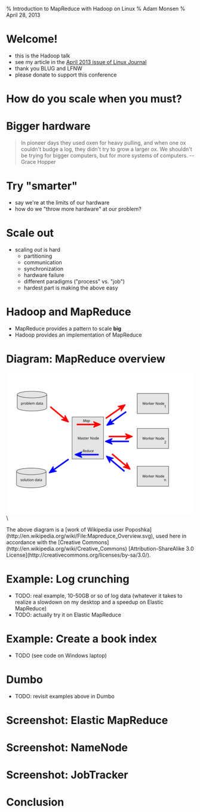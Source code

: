 % Introduction to MapReduce with Hadoop on Linux
% Adam Monsen
% April 28, 2013

# Welcome!

<!--
Conference: LinuxFest Northwest 2013
Target audience experience level: intermediate
-->

- this is the Hadoop talk
- see my article in the [April 2013 issue of Linux Journal](http://www.linuxjournal.com/content/april-2013-issue-linux-journal-high-performance-computing)
- thank you BLUG and LFNW
- please donate to support this conference

# How do you scale when you must?

# Bigger hardware

> In pioneer days they used oxen for heavy pulling, and when one ox couldn't
> budge a log, they didn't try to grow a larger ox. We shouldn't be trying for
> bigger computers, but for more systems of computers. --Grace Hopper

# Try "smarter"

- say we're at the limits of our hardware
- how do we "throw more hardware" at our problem?

# Scale out

- scaling _out_ is hard
    - partitioning
    - communication
    - synchronization
    - hardware failure
    - different paradigms ("process" vs. "job")
    - hardest part is making the above easy

# Hadoop and MapReduce

- MapReduce provides a pattern to scale **big**
- Hadoop provides an implementation of MapReduce

# Diagram: MapReduce overview

![MapReduce diagram](Mapreduce_Overview.svg)\ 

<div class="handout">
The above diagram is a [work of Wikipedia user Poposhka](http://en.wikipedia.org/wiki/File:Mapreduce_Overview.svg), used here in accordance with the [Creative Commons](http://en.wikipedia.org/wiki/Creative_Commons) [Attribution-ShareAlike 3.0 License](http://creativecommons.org/licenses/by-sa/3.0/).
</div>

# Example: Log crunching

- TODO: real example, 10-50GB or so of log data (whatever
  it takes to realize a slowdown on my desktop and a speedup
  on Elastic MapReduce)
- TODO: actually try it on Elastic MapReduce

# Example: Create a book index

- TODO (see code on Windows laptop)

# Dumbo

- TODO: revisit examples above in Dumbo

# Screenshot: Elastic MapReduce

# Screenshot: NameNode

# Screenshot: JobTracker

# Conclusion

<!--
vim: ft=markdown
-->

